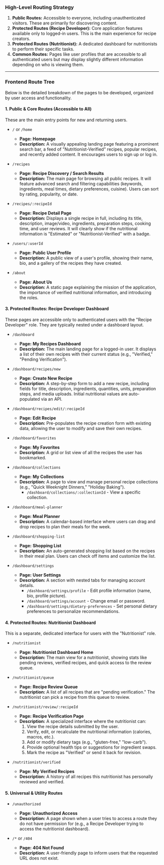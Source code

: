 ### High-Level Routing Strategy

1.  **Public Routes:** Accessible to everyone, including unauthenticated visitors. These are primarily for discovering content.
2.  **Protected Routes (Recipe Developer):** Core application features available only to logged-in users. This is the main experience for recipe creators.
3.  **Protected Routes (Nutritionist):** A dedicated dashboard for nutritionists to perform their specific tasks.
4.  **Common Routes:** Pages like user profiles that are accessible to all authenticated users but may display slightly different information depending on who is viewing them.

---

### Frontend Route Tree

Below is the detailed breakdown of the pages to be developed, organized by user access and functionality.

#### 1. Public & Core Routes (Accessible to All)

These are the main entry points for new and returning users.

- `/` or `/home`

  - **Page:** **Homepage**
  - **Description:** A visually appealing landing page featuring a prominent search bar, a feed of "Nutritionist-Verified" recipes, popular recipes, and recently added content. It encourages users to sign up or log in.

- `/recipes`

  - **Page:** **Recipe Discovery / Search Results**
  - **Description:** The main page for browsing all public recipes. It will feature advanced search and filtering capabilities (keywords, ingredients, meal times, dietary preferences, cuisine). Users can sort by rating, popularity, or date.

- `/recipes/:recipeId`

  - **Page:** **Recipe Detail Page**
  - **Description:** Displays a single recipe in full, including its title, description, image/video, ingredients, preparation steps, cooking time, and user reviews. It will clearly show if the nutritional information is "Estimated" or "Nutritionist-Verified" with a badge.

- `/users/:userId`

  - **Page:** **Public User Profile**
  - **Description:** A public view of a user's profile, showing their name, bio, and a gallery of the recipes they have created.

- `/about`

  - **Page:** **About Us**
  - **Description:** A static page explaining the mission of the application, the importance of verified nutritional information, and introducing the roles.

#### 3. Protected Routes: Recipe Developer Dashboard

These pages are accessible only to authenticated users with the "Recipe Developer" role. They are typically nested under a dashboard layout.

- `/dashboard`

  - **Page:** **My Recipes Dashboard**
  - **Description:** The main landing page for a logged-in user. It displays a list of their own recipes with their current status (e.g., "Verified," "Pending Verification").

- `/dashboard/recipes/new`

  - **Page:** **Create New Recipe**
  - **Description:** A step-by-step form to add a new recipe, including fields for title, description, ingredients, quantities, units, preparation steps, and media uploads. Initial nutritional values are auto-populated via an API.

- `/dashboard/recipes/edit/:recipeId`

  - **Page:** **Edit Recipe**
  - **Description:** Pre-populates the recipe creation form with existing data, allowing the user to modify and save their own recipes.

- `/dashboard/favorites`

  - **Page:** **My Favorites**
  - **Description:** A grid or list view of all the recipes the user has bookmarked.

- `/dashboard/collections`

  - **Page:** **My Collections**
  - **Description:** A page to view and manage personal recipe collections (e.g., "Quick Weeknight Dinners," "Holiday Baking").
    - `/dashboard/collections/:collectionId` - View a specific collection.

- `/dashboard/meal-planner`

  - **Page:** **Meal Planner**
  - **Description:** A calendar-based interface where users can drag and drop recipes to plan their meals for the week.

- `/dashboard/shopping-list`

  - **Page:** **Shopping List**
  - **Description:** An auto-generated shopping list based on the recipes in their meal plan. Users can check off items and customize the list.

- `/dashboard/settings`
  - **Page:** **User Settings**
  - **Description:** A section with nested tabs for managing account details.
    - `/dashboard/settings/profile` - Edit profile information (name, bio, profile picture).
    - `/dashboard/settings/account` - Change email or password.
    - `/dashboard/settings/dietary-preferences` - Set personal dietary preferences to personalize recommendations.

#### 4. Protected Routes: Nutritionist Dashboard

This is a separate, dedicated interface for users with the "Nutritionist" role.

- `/nutritionist`

  - **Page:** **Nutritionist Dashboard Home**
  - **Description:** The main view for a nutritionist, showing stats like pending reviews, verified recipes, and quick access to the review queue.

- `/nutritionist/queue`

  - **Page:** **Recipe Review Queue**
  - **Description:** A list of all recipes that are "pending verification." The nutritionist can pick a recipe from this queue to review.

- `/nutritionist/review/:recipeId`

  - **Page:** **Recipe Verification Page**
  - **Description:** A specialized interface where the nutritionist can:
    1.  View the recipe details submitted by the user.
    2.  Verify, edit, or recalculate the nutritional information (calories, macros, etc.).
    3.  Add or modify dietary tags (e.g., "gluten-free," "low-carb").
    4.  Provide optional health tips or suggestions for ingredient swaps.
    5.  Mark the recipe as "Verified" or send it back for revision.

- `/nutritionist/verified`
  - **Page:** **My Verified Recipes**
  - **Description:** A history of all recipes this nutritionist has personally reviewed and verified.

#### 5. Universal & Utility Routes

- `/unauthorized`

  - **Page:** **Unauthorized Access**
  - **Description:** A page shown when a user tries to access a route they do not have permission for (e.g., a Recipe Developer trying to access the nutritionist dashboard).

- `/*` or `/404`
  - **Page:** **404 Not Found**
  - **Description:** A user-friendly page to inform users that the requested URL does not exist.
